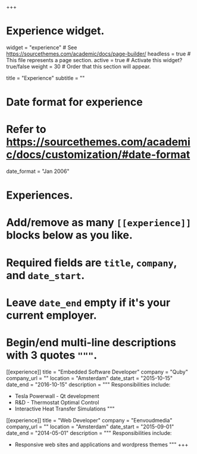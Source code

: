 +++
# Experience widget.
widget = "experience"  # See https://sourcethemes.com/academic/docs/page-builder/
headless = true  # This file represents a page section.
active = true  # Activate this widget? true/false
weight = 30  # Order that this section will appear.

title = "Experience"
subtitle = ""

# Date format for experience
#   Refer to https://sourcethemes.com/academic/docs/customization/#date-format
date_format = "Jan 2006"

# Experiences.
#   Add/remove as many `[[experience]]` blocks below as you like.
#   Required fields are `title`, `company`, and `date_start`.
#   Leave `date_end` empty if it's your current employer.
#   Begin/end multi-line descriptions with 3 quotes `"""`.
[[experience]]
  title = "Embedded Software Developer"
  company = "Quby"
  company_url = ""
  location = "Amsterdam"
  date_start = "2015-10-15"
  date_end = "2016-10-15"
  description = """
  Responsibilities include:
  
  * Tesla Powerwall - Qt development
  * R&D - Thermostat Optimal Control
  * Interactive Heat Transfer Simulations
  """

[[experience]]
  title = "Web Developer"
  company = "Eenvoudmedia"
  company_url = ""
  location = "Amsterdam"
  date_start = "2015-09-01"
  date_end = "2014-05-01"
  description = """
  Responsibilities include:
  
  * Responsive web sites and applications and wordpress themes
"""
+++
